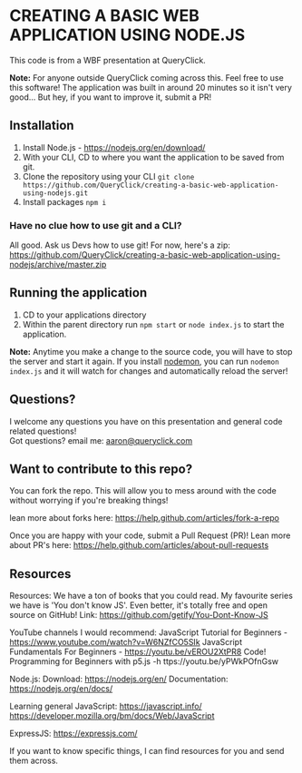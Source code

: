 # CREATING A BASIC WEB APPLICATION USING NODE.JS
This code is from a WBF presentation at QueryClick.

**Note:** For anyone outside QueryClick coming across this. Feel free to use this software! The application was built in around 20 minutes so it isn't very good... But hey, if you want to improve it, submit a PR!

## Installation
1. Install Node.js - https://nodejs.org/en/download/
2. With your CLI, CD to where you want the application to be saved from git.
3. Clone the repository using your CLI `git clone https://github.com/QueryClick/creating-a-basic-web-application-using-nodejs.git`
4. Install packages `npm i`

### Have no clue how to use git and a CLI? 
All good. Ask us Devs how to use git! For now, here's a zip:
https://github.com/QueryClick/creating-a-basic-web-application-using-nodejs/archive/master.zip
## Running the application
1. CD to your applications directory
2. Within the parent directory run `npm start` or `node index.js` to start the application.

**Note:** Anytime you make a change to the source code, you will have to stop the server and start it again. If you install [nodemon](https://github.com/remy/nodemon), you can run `nodemon index.js` and it will watch for changes and automatically reload the server!

## Questions?
I welcome any questions you have on this presentation and general code related questions!  
Got questions? email me:
aaron@queryclick.com

## Want to contribute to this repo?
You can fork the repo. This will allow you to mess around with the code without worrying if you're breaking things!

lean more about forks here: https://help.github.com/articles/fork-a-repo     

Once you are happy with your code, submit a Pull Request (PR)!
Lean more about PR's here: https://help.github.com/articles/about-pull-requests

## Resources
Resources:
We have a ton of books that you could read. My favourite series we have is 'You don't know JS'. Even better, it's totally free and open source on GitHub! Link: https://github.com/getify/You-Dont-Know-JS

YouTube channels I would recommend:
JavaScript Tutorial for Beginners - https://www.youtube.com/watch?v=W6NZfCO5SIk 
JavaScript Fundamentals For Beginners - https://youtu.be/vEROU2XtPR8
Code! Programming for Beginners with p5.js -h ttps://youtu.be/yPWkPOfnGsw
 
Node.js:
Download: https://nodejs.org/en/
Documentation: https://nodejs.org/en/docs/

Learning general JavaScript:
https://javascript.info/
https://developer.mozilla.org/bm/docs/Web/JavaScript

ExpressJS:
https://expressjs.com/

If you want to know specific things, I can find resources for you and send them across.

